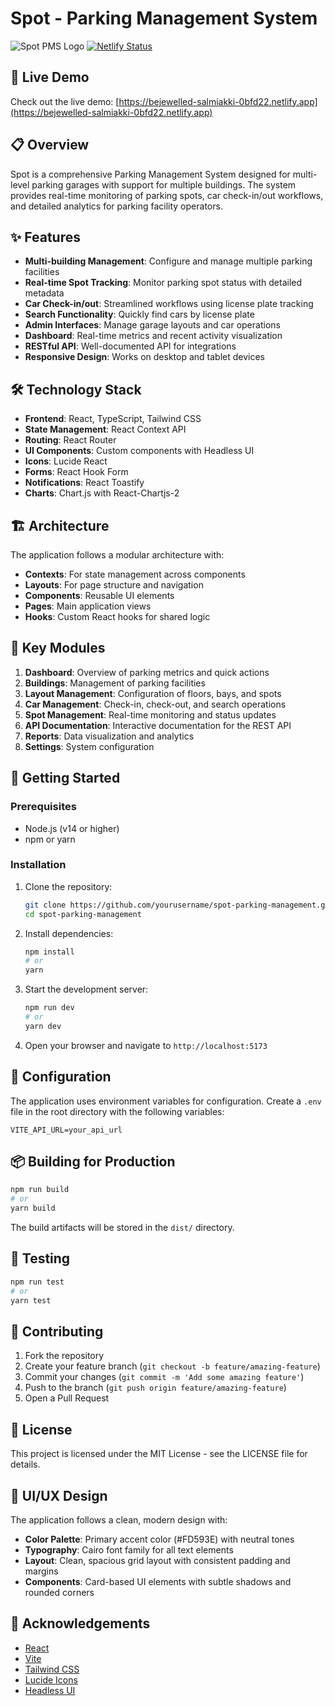 # Spot - Parking Management System

![Spot PMS Logo](https://img.shields.io/badge/Spot-Parking%20Management-FD593E)
[![Netlify Status](https://api.netlify.com/api/v1/badges/0bfd22/deploy-status)](https://bejewelled-salmiakki-0bfd22.netlify.app)

## 🚗 Live Demo

Check out the live demo: [https://bejewelled-salmiakki-0bfd22.netlify.app](https://bejewelled-salmiakki-0bfd22.netlify.app)

## 📋 Overview

Spot is a comprehensive Parking Management System designed for multi-level parking garages with support for multiple buildings. The system provides real-time monitoring of parking spots, car check-in/out workflows, and detailed analytics for parking facility operators.

## ✨ Features

- **Multi-building Management**: Configure and manage multiple parking facilities
- **Real-time Spot Tracking**: Monitor parking spot status with detailed metadata
- **Car Check-in/out**: Streamlined workflows using license plate tracking
- **Search Functionality**: Quickly find cars by license plate
- **Admin Interfaces**: Manage garage layouts and car operations
- **Dashboard**: Real-time metrics and recent activity visualization
- **RESTful API**: Well-documented API for integrations
- **Responsive Design**: Works on desktop and tablet devices

## 🛠️ Technology Stack

- **Frontend**: React, TypeScript, Tailwind CSS
- **State Management**: React Context API
- **Routing**: React Router
- **UI Components**: Custom components with Headless UI
- **Icons**: Lucide React
- **Forms**: React Hook Form
- **Notifications**: React Toastify
- **Charts**: Chart.js with React-Chartjs-2

## 🏗️ Architecture

The application follows a modular architecture with:

- **Contexts**: For state management across components
- **Layouts**: For page structure and navigation
- **Components**: Reusable UI elements
- **Pages**: Main application views
- **Hooks**: Custom React hooks for shared logic

## 📱 Key Modules

1. **Dashboard**: Overview of parking metrics and quick actions
2. **Buildings**: Management of parking facilities
3. **Layout Management**: Configuration of floors, bays, and spots
4. **Car Management**: Check-in, check-out, and search operations
5. **Spot Management**: Real-time monitoring and status updates
6. **API Documentation**: Interactive documentation for the REST API
7. **Reports**: Data visualization and analytics
8. **Settings**: System configuration

## 🚀 Getting Started

### Prerequisites

- Node.js (v14 or higher)
- npm or yarn

### Installation

1. Clone the repository:
   ```bash
   git clone https://github.com/yourusername/spot-parking-management.git
   cd spot-parking-management
   ```

2. Install dependencies:
   ```bash
   npm install
   # or
   yarn
   ```

3. Start the development server:
   ```bash
   npm run dev
   # or
   yarn dev
   ```

4. Open your browser and navigate to `http://localhost:5173`

## 🔧 Configuration

The application uses environment variables for configuration. Create a `.env` file in the root directory with the following variables:

```
VITE_API_URL=your_api_url
```

## 📦 Building for Production

```bash
npm run build
# or
yarn build
```

The build artifacts will be stored in the `dist/` directory.

## 🧪 Testing

```bash
npm run test
# or
yarn test
```

## 🤝 Contributing

1. Fork the repository
2. Create your feature branch (`git checkout -b feature/amazing-feature`)
3. Commit your changes (`git commit -m 'Add some amazing feature'`)
4. Push to the branch (`git push origin feature/amazing-feature`)
5. Open a Pull Request

## 📄 License

This project is licensed under the MIT License - see the LICENSE file for details.

## 🎨 UI/UX Design

The application follows a clean, modern design with:

- **Color Palette**: Primary accent color (#FD593E) with neutral tones
- **Typography**: Cairo font family for all text elements
- **Layout**: Clean, spacious grid layout with consistent padding and margins
- **Components**: Card-based UI elements with subtle shadows and rounded corners

## 🙏 Acknowledgements

- [React](https://reactjs.org/)
- [Vite](https://vitejs.dev/)
- [Tailwind CSS](https://tailwindcss.com/)
- [Lucide Icons](https://lucide.dev/)
- [Headless UI](https://headlessui.dev/)